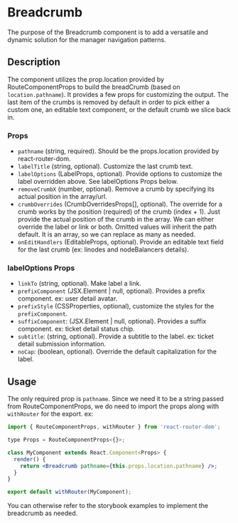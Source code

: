 # Breadcrumb

The purpose of the Breadcrumb component is to add a versatile and dynamic solution for the manager navigation patterns.

## Description

The component utilizes the prop.location provided by RouteComponentProps to build the breadCrumb (based on `location.pathname`). It provides a few props for customizing the output. The last item of the crumbs is removed by default in order to pick either a custom one, an editable text component, or the default crumb we slice back in.

### Props

- `pathname` (string, required). Should be the props.location provided by react-router-dom.
- `labelTitle` (string, optional). Customize the last crumb text.
- `labelOptions` (LabelProps, optional). Provide options to customize the label overridden above. See labelOptions Props below.
- `removeCrumbX` (number, optional). Remove a crumb by specifying its actual position in the array/url.
- `crumbOverrides` (CrumbOverridesProps[], optional). The override for a crumb works by the position (required) of the crumb (index + 1). Just provide the actual position of the crumb in the array. We can either override the label or link or both. Omitted values will inherit the path default. It is an array, so we can replace as many as needed.
- `onEditHandlers` (EditableProps, optional). Provide an editable text field for the last crumb (ex: linodes and nodeBalancers details).

### labelOptions Props

- `linkTo` (string, optional). Make label a link.
- `prefixComponent` (JSX.Element | null, optional). Provides a prefix component. ex: user detail avatar.
- `prefixStyle` (CSSProperties, optional), customize the styles for the `prefixComponent`.
- `suffixComponent`: (JSX.Element | null, optional). Provides a suffix component. ex: ticket detail status chip.
- `subtitle`: (string, optional). Provide a subtitle to the label. ex: ticket detail submission information.
- `noCap`: (boolean, optional). Override the default capitalization for the label.

## Usage

The only required prop is `pathname`. Since we need it to be a string passed from RouteComponentProps, we do need to import the props along with `withRouter` for the export. ex:

```jsx
import { RouteComponentProps, withRouter } from 'react-router-dom';

type Props = RouteComponentProps<{}>;

class MyComponent extends React.Component<Props> {
  render() {
    return <Breadcrumb pathname={this.props.location.pathname} />;
  }
}

export default withRouter(MyComponent);
```

You can otherwise refer to the storybook examples to implement the breadcrumb as needed.
